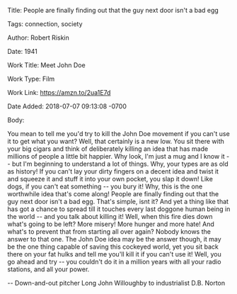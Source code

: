 Title:  People are finally finding out that the guy next door isn't a bad egg

Tags:   connection, society

Author: Robert Riskin

Date:   1941

Work Title: Meet John Doe

Work Type: Film

Work Link: https://amzn.to/2ua1E7d

Date Added: 2018-07-07 09:13:08 -0700

Body: 

You mean to tell me you'd try to kill the John Doe movement if you can't use it to get what you want? Well, that certainly is a new low. You sit there with your big cigars and think of deliberately killing an idea that has made millions of people a little bit happier. Why look, I'm just a mug and I know it -- but I'm beginning to understand a lot of things. Why, your types are as old as history! If you can't lay your dirty fingers on a decent idea and twist it and squeeze it and stuff it into your own pocket, you slap it down! Like dogs, if you can't eat something -- you bury it! Why, this is the one worthwhile idea that's come along! People are finally finding out that the guy next door isn't a bad egg. That's simple, isnt it? And yet a thing like that has got a chance to spread till it touches every last doggone human being in the world -- and you talk about killing it! Well, when this fire dies down what's going to be left? More misery! More hunger and more hate! And what's to prevent that from starting all over again? Nobody knows the answer to that one. The John Doe idea may be the answer though, it may be the one thing capable of saving this cockeyed world, yet you sit back there on your fat hulks and tell me you'll kill it if you can't use it! Well, you go ahead and try -- you couldn't do it in a million years with all your radio stations, and all your power.

-- Down-and-out pitcher Long John Willoughby to industrialist D.B. Norton
